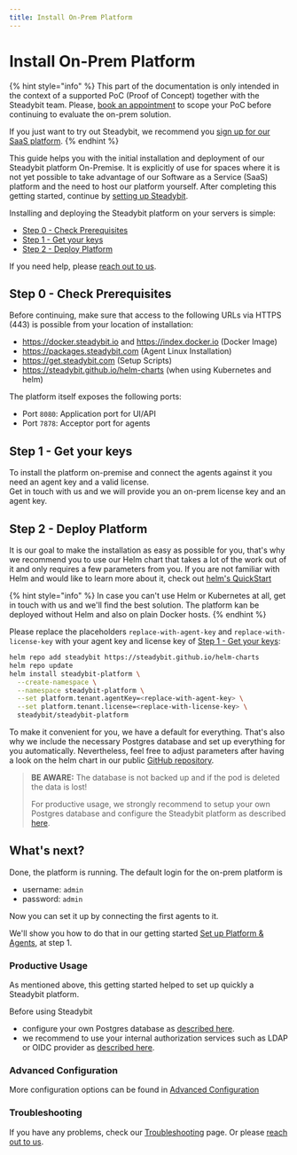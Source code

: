 ```yaml
---
title: Install On-Prem Platform
---
```


# Install On-Prem Platform

{% hint style="info" %}
This part of the documentation is only intended in the context of a supported PoC (Proof of Concept) together with the Steadybit team.
Please, [book an appointment](https://www.steadybit.com/book-demo) to scope your PoC before continuing to evaluate the on-prem solution.

If you just want to try out Steadybit, we recommend you [sign up for our SaaS platform](https://signup.steadybit.com).
{% endhint %}

This guide helps you with the initial installation and deployment of our Steadybit platform On-Premise.
It is explicitly of use for spaces where it is not yet possible to take advantage of our Software as a Service (SaaS) platform and the need to host our platform yourself.
After completing this getting started, continue by [setting up Steadybit](/install-and-configure/install-agent).

Installing and deploying the Steadybit platform on your servers is simple:

- [Step 0 - Check Prerequisites](#step-0-check-prerequisites)
- [Step 1 - Get your keys](#step-1-get-your-keys)
- [Step 2 - Deploy Platform](#step-2-deploy-platform)

If you need help, please [reach out to us](https://www.steadybit.com/contact).

## Step 0 - Check Prerequisites

Before continuing, make sure that access to the following URLs via HTTPS (443) is possible from your location of installation:

- https://docker.steadybit.io and https://index.docker.io (Docker Image)
- https://packages.steadybit.com (Agent Linux Installation)
- https://get.steadybit.com (Setup Scripts)
- https://steadybit.github.io/helm-charts (when using Kubernetes and helm)

The platform itself exposes the following ports:

- Port `8080`: Application port for UI/API
- Port `7878`: Acceptor port for agents

## Step 1 - Get your keys

To install the platform on-premise and connect the agents against it you need an agent key and a valid license.   
Get in touch with us and we will provide you an on-prem license key and an agent key.

## Step 2 - Deploy Platform

It is our goal to make the installation as easy as possible for you, that's why we recommend you to use our Helm chart that takes a lot of the work out of it and only requires a few parameters from you.
If you are not familiar with Helm and would like to learn more about it, check out [helm's QuickStart](https://helm.sh/docs/intro/quickstart/)

{% hint style="info" %}
In case you can't use Helm or Kubernetes at all, get in touch with us and we'll find the best solution.
The platform kan be deployed without Helm and also on plain Docker hosts.
{% endhint %}

Please replace the placeholders `replace-with-agent-key` and `replace-with-license-key` with your agent key and license key of [Step 1 - Get your keys](#step-1-get-your-keys):

```bash
helm repo add steadybit https://steadybit.github.io/helm-charts
helm repo update
helm install steadybit-platform \
  --create-namespace \
  --namespace steadybit-platform \
  --set platform.tenant.agentKey=<replace-with-agent-key> \
  --set platform.tenant.license=<replace-with-license-key> \
  steadybit/steadybit-platform
```

To make it convenient for you, we have a default for everything.
That's also why we include the necessary Postgres database and set up everything for you automatically.
Nevertheless, feel free to adjust parameters after having a look on the helm chart in our public [GitHub repository](https://github.com/steadybit/helm-charts/tree/master/charts/steadybit-platform).

> **BE AWARE:** The database is not backed up and if the pod is deleted the data is lost!
>
> For productive usage, we strongly recommend to setup your own Postgres database and configure the Steadybit platform as described [here](advanced-configuration.md).

## What's next?

Done, the platform is running.
The default login for the on-prem platform is

- username: `admin`
- password: `admin`

Now you can set it up by connecting the first agents to it.

We'll show you how to do that in our getting started [Set up Platform & Agents](../../quick-start/set-up-agents/README.md), at step 1.

### Productive Usage

As mentioned above, this getting started helped to set up quickly a Steadybit platform.

Before using Steadybit

- configure your own Postgres database as [described here](advanced-configuration.md#database-configuration).
- we recommend to use your internal authorization services such as LDAP or OIDC provider as [described here](/install-and-configure/install-on-prem-platform/advanced-configuration.md#ldap-authentication).

### Advanced Configuration

More configuration options can be found in [Advanced Configuration](advanced-configuration.md)

### Troubleshooting

If you have any problems, check our [Troubleshooting](/troubleshooting/common-fixes/on-prem-platform.md) page.
Or please [reach out to us](https://www.steadybit.com/contact).
